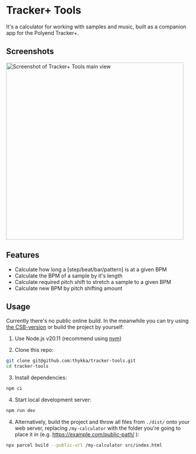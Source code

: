 # Tracker+ Tools

It's a calculator for working with samples and music, built as a companion app for the Polyend Tracker+.

## Screenshots
<img src="https://github.com/user-attachments/assets/77a7745b-1b95-4bd4-81da-aa69528e1903" alt="Screenshot of Tracker+ Tools main view" width="480" />

## Features

- Calculate how long a [step/beat/bar/pattern] is at a given BPM
- Calculate the BPM of a sample by it's length
- Calculate required pitch shift to stretch a sample to a given BPM
- Calculate new BPM by pitch shifting amount

## Usage

Currently there's no public online build. In the meanwhile you can try using [the CSB-version](https://codesandbox.io/p/github/thykka/tracker-tools/main?workspaceId=568207be-e96b-47be-b457-76fc7fa24a7e) or build the project by yourself:

1. Use Node.js v20.11 (recommend using [nvm](https://github.com/nvm-sh/nvm))

3. Clone this repo:
```sh
git clone git@github.com:thykka/tracker-tools.git
cd tracker-tools
```

3. Install dependencies:
```sh
npm ci
```

4. Start local development server:
```sh
npm run dev
```
4. Alternatively, build the project and throw all files from `./dist/` onto your web server, replacing `/my-calculator` with the folder you're going to place it in (e.g. https://example.com/public-path/ ):
```sh
npx parcel build --public-url /my-calculator src/index.html
```
